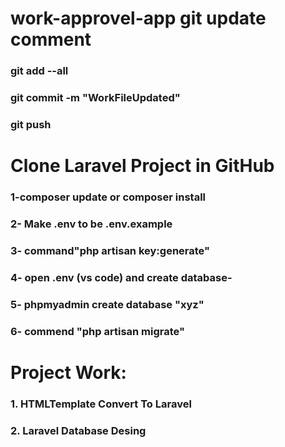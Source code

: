 # work-approvel-app git update comment 



### git add --all
###  git commit -m "WorkFileUpdated"

### git push


# Clone Laravel Project in GitHub

### 1-composer update or composer install
### 2- Make .env to be .env.example
### 3- command"php artisan key:generate"
### 4- open .env (vs code) and create database-
### 5- phpmyadmin create database "xyz"
### 6- commend "php artisan migrate"


#  Project Work:
### 1. HTMLTemplate Convert To Laravel
### 2. Laravel Database Desing
